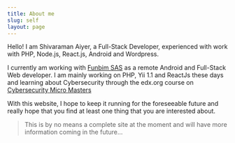 ```yaml
---
title: About me
slug: self
layout: page
---
```


Hello! I am Shivaraman Aiyer, a Full-Stack Developer, experienced with work with PHP, Node.js, React.js, Android and Wordpress.

I currently am working with [Funbim SAS](https://www.funbim.com) as a remote Android and Full-Stack Web developer. I am mainly working on PHP, Yii 1.1 and ReactJs these days and learning about Cybersecurity through the edx.org course on [Cybersecurity Micro Masters](https://www.edx.org/micromasters/ritx-cybersecurity)

With this website, I hope to keep it running for the foreseeable future and really hope that you find at least one thing that you are interested about.

> This is by no means a complete site at the moment and will have more information coming in the future...
